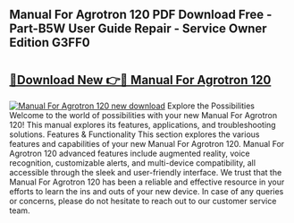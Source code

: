 ## Manual For Agrotron 120 PDF Download Free - Part-B5W User Guide Repair - Service Owner Edition G3FF0

# <h2><a href="http://bc7776.oget.top/?id=Manual+For+Agrotron+120">🔗Download New 👉🔴 Manual For Agrotron 120</a></h2>

[![Manual For Agrotron 120 new download](https://i.imgur.com/5g1atiW.png)](http://bc7776.oget.top/?id=Manual+For+Agrotron+120)
Explore the Possibilities Welcome to the world of possibilities with your new Manual For Agrotron 120! This manual explores its features, applications, and troubleshooting solutions. Features & Functionality This section explores the various features and capabilities of your new Manual For Agrotron 120. Manual For Agrotron 120 advanced features include augmented reality, voice recognition, customizable alerts, and multi-device compatibility, all accessible through the sleek and user-friendly interface. We trust that the Manual For Agrotron 120 has been a reliable and effective resource in your efforts to learn the ins and outs of your new device. In case of any queries or concerns, please do not hesitate to reach out to our customer service team.
